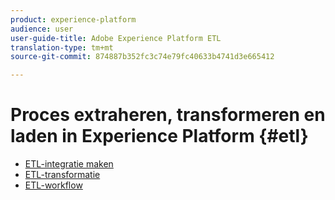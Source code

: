 ```yaml
---
product: experience-platform
audience: user
user-guide-title: Adobe Experience Platform ETL
translation-type: tm+mt
source-git-commit: 874887b352fc3c74e79fc40633b4741d3e665412

---
```



# Proces extraheren, transformeren en laden in Experience Platform {#etl}

- [ETL-integratie maken](home.md)
- [ETL-transformatie](transformations.md)
- [ETL-workflow](workflow.md)